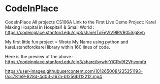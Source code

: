 # CodeInPlace
CodeInPlace All projects
CS106A
Link to the First Live Demo Project: Karel Making Hospital in Hospital1 & Small World : https://codeinplace.stanford.edu/cip3/share/ToEeViV9lRVR05Sig8yh

My first little fun project = Wrote My Name using python and karel.standfordkarel library within 160 lines of code.

Here is the preview of the above : https://codeinplace.stanford.edu/cip3/share/bywhrYiCRv9f2Vhvxmfq

https://user-images.githubusercontent.com/101265008/235351193-0cc781e9-828d-4d03-a67a-b1256b112212.mp4


